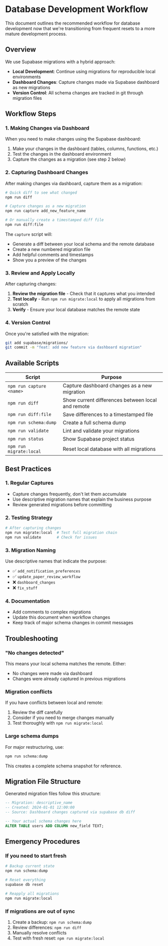# Database Development Workflow

This document outlines the recommended workflow for database development now that we're transitioning from frequent resets to a more mature development process.

## Overview

We use Supabase migrations with a hybrid approach:
- **Local Development**: Continue using migrations for reproducible local environments
- **Dashboard Changes**: Capture changes made via Supabase dashboard as new migrations
- **Version Control**: All schema changes are tracked in git through migration files

## Workflow Steps

### 1. Making Changes via Dashboard

When you need to make changes using the Supabase dashboard:

1. Make your changes in the dashboard (tables, columns, functions, etc.)
2. Test the changes in the dashboard environment
3. Capture the changes as a migration (see step 2 below)

### 2. Capturing Dashboard Changes

After making changes via dashboard, capture them as a migration:

```bash
# Quick diff to see what changed
npm run diff

# Capture changes as a new migration
npm run capture add_new_feature_name

# Or manually create a timestamped diff file
npm run diff:file
```

The `capture` script will:
- Generate a diff between your local schema and the remote database
- Create a new numbered migration file
- Add helpful comments and timestamps
- Show you a preview of the changes

### 3. Review and Apply Locally

After capturing changes:

1. **Review the migration file** - Check that it captures what you intended
2. **Test locally** - Run `npm run migrate:local` to apply all migrations from scratch
3. **Verify** - Ensure your local database matches the remote state

### 4. Version Control

Once you're satisfied with the migration:

```bash
git add supabase/migrations/
git commit -m "feat: add new feature via dashboard migration"
```

## Available Scripts

| Script | Purpose |
|--------|---------|
| `npm run capture <name>` | Capture dashboard changes as a new migration |
| `npm run diff` | Show current differences between local and remote |
| `npm run diff:file` | Save differences to a timestamped file |
| `npm run schema:dump` | Create a full schema dump |
| `npm run validate` | Lint and validate your migrations |
| `npm run status` | Show Supabase project status |
| `npm run migrate:local` | Reset local database with all migrations |

## Best Practices

### 1. Regular Captures
- Capture changes frequently, don't let them accumulate
- Use descriptive migration names that explain the business purpose
- Review generated migrations before committing

### 2. Testing Strategy
```bash
# After capturing changes
npm run migrate:local  # Test full migration chain
npm run validate       # Check for issues
```

### 3. Migration Naming
Use descriptive names that indicate the purpose:
- ✅ `add_notification_preferences`
- ✅ `update_paper_review_workflow`
- ❌ `dashboard_changes`
- ❌ `fix_stuff`

### 4. Documentation
- Add comments to complex migrations
- Update this document when workflow changes
- Keep track of major schema changes in commit messages

## Troubleshooting

### "No changes detected"
This means your local schema matches the remote. Either:
- No changes were made via dashboard
- Changes were already captured in previous migrations

### Migration conflicts
If you have conflicts between local and remote:
1. Review the diff carefully
2. Consider if you need to merge changes manually
3. Test thoroughly with `npm run migrate:local`

### Large schema dumps
For major restructuring, use:
```bash
npm run schema:dump
```
This creates a complete schema snapshot for reference.

## Migration File Structure

Generated migration files follow this structure:
```sql
-- Migration: descriptive_name
-- Created: 2024-01-01 12:00:00
-- Source: Dashboard changes captured via supabase db diff

-- Your actual schema changes here
ALTER TABLE users ADD COLUMN new_field TEXT;
```

## Emergency Procedures

### If you need to start fresh
```bash
# Backup current state
npm run schema:dump

# Reset everything
supabase db reset

# Reapply all migrations
npm run migrate:local
```

### If migrations are out of sync
1. Create a backup: `npm run schema:dump`
2. Review differences: `npm run diff`
3. Manually resolve conflicts
4. Test with fresh reset: `npm run migrate:local`
